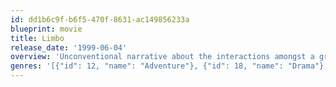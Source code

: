 ```yaml
---
id: dd1b6c9f-b6f5-470f-8631-ac149856233a
blueprint: movie
title: Limbo
release_date: '1999-06-04'
overview: 'Unconventional narrative about the interactions amongst a group of people in a small town in Alaska, each of whom has guards a secret.'
genres: '[{"id": 12, "name": "Adventure"}, {"id": 18, "name": "Drama"}, {"id": 53, "name": "Thriller"}]'
---
```

